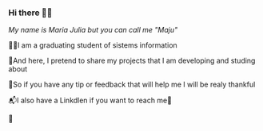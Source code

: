 ### Hi there 👋😄
_My name is Maria Julia but you can call me "Maju"_

👩‍💻I am  a graduating  student of sistems information

🧩And here, I pretend to share my projects that I am developing and studing about

🎯So if you have any tip or feedback that will help me I will be realy thankful

📬I also have a Linkdlen if you want to reach me📩


🎐

